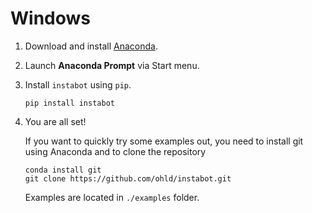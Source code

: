# Windows

1. Download and install [Anaconda](https://www.continuum.io/downloads).
2. Launch **Anaconda Prompt** via Start menu.
3. Install `instabot` using `pip`.
	
	```
	pip install instabot
	```
4. You are all set! 

	If you want to quickly try some examples out, you need to install git using Anaconda and to clone the repository

	```
	conda install git
	git clone https://github.com/ohld/instabot.git
	```
	
	Examples are located in `./examples` folder.